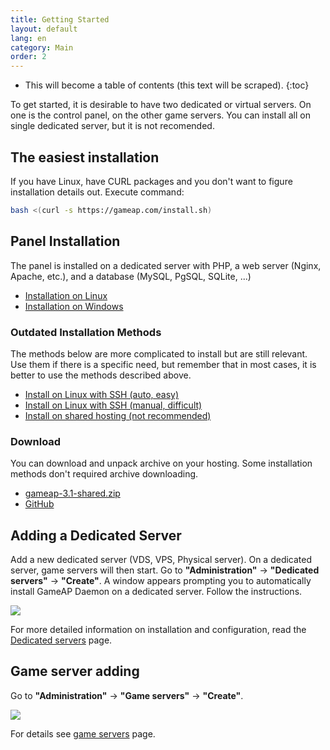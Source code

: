 ```yaml
---
title: Getting Started
layout: default
lang: en
category: Main
order: 2
---
```


* This will become a table of contents (this text will be scraped).
{:toc}

To get started, it is desirable to have two dedicated or virtual servers. On one is the control panel, on the other game servers. You can install all on single dedicated server, but it is not recomended.

## The easiest installation

If you have Linux, have CURL packages and you don't want to figure installation details out. Execute command:
```bash
bash <(curl -s https://gameap.com/install.sh)
```

## Panel Installation

The panel is installed on a dedicated server with PHP, 
a web server (Nginx, Apache, etc.), and a database (MySQL, PgSQL, SQLite, ...)

* [Installation on Linux](/en/install/install_on_linux.html)
* [Installation on Windows](/en/install/install_on_windows.html)

### Outdated Installation Methods

The methods below are more complicated to install but are still relevant. Use them if there is a specific need, but remember that in most cases, it is better to use the methods described above.

* [Install on Linux with SSH (auto, easy)](/en/auto_install.html)
* [Install on Linux with SSH (manual, difficult)](/en/manual_install.html)
* [Install on shared hosting (not recommended)](/en/shared_install.html)

### Download

You can download and unpack archive on your hosting. Some installation methods don't required archive downloading.

* [gameap-3.1-shared.zip](https://packages.gameap.com/gameap/gameap-3.1-shared.zip)
* [GitHub](https://github.com/et-nik/gameap)


## Adding a Dedicated Server

Add a new dedicated server (VDS, VPS, Physical server). On a dedicated server, game servers will then start.
Go to **"Administration"** -> **"Dedicated servers"** -> **"Create"**.
A window appears prompting you to automatically install GameAP Daemon on a dedicated server.
Follow the instructions.

![](/images/en/get_started/add_dedicated_server.gif)

For more detailed information on installation and configuration, read the [Dedicated servers](/en/gameap_configure/dedicated_servers.html) page.

## Game server adding

Go to **"Administration"** -> **"Game servers"** -> **"Create"**.

![](/images/en/get_started/add_game_server.gif)

For details see [game servers](/en/gameap_configure/game_servers.html) page.